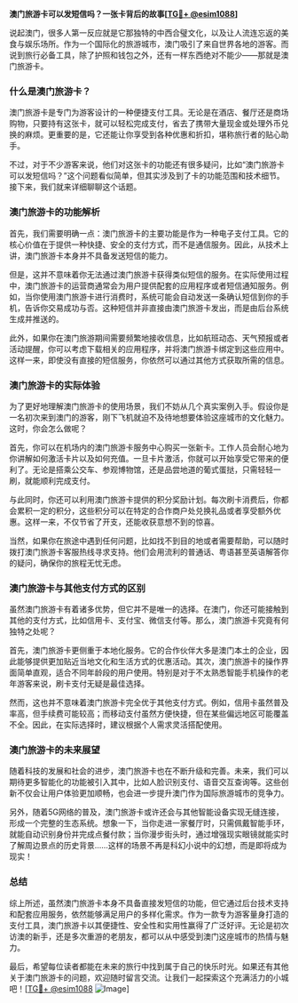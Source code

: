 **澳门旅游卡可以发短信吗？一张卡背后的故事[[TG💪+ @esim1088](https://t.me/s/esim1088)]**

说起澳门，很多人第一反应就是它那独特的中西合璧文化，以及让人流连忘返的美食与娱乐场所。作为一个国际化的旅游城市，澳门吸引了来自世界各地的游客。而说到旅行必备工具，除了护照和钱包之外，还有一样东西绝对不能少——那就是澳门旅游卡。

### 什么是澳门旅游卡？

澳门旅游卡是专门为游客设计的一种便捷支付工具。无论是在酒店、餐厅还是商场购物，只要持有这张卡，就可以轻松完成支付，省去了携带大量现金或处理外币兑换的麻烦。更重要的是，它还能让你享受到各种优惠和折扣，堪称旅行者的贴心助手。

不过，对于不少游客来说，他们对这张卡的功能还有很多疑问，比如“澳门旅游卡可以发短信吗？”这个问题看似简单，但其实涉及到了卡的功能范围和技术细节。接下来，我们就来详细聊聊这个话题。

### 澳门旅游卡的功能解析

首先，我们需要明确一点：澳门旅游卡的主要功能是作为一种电子支付工具。它的核心价值在于提供一种快捷、安全的支付方式，而不是通信服务。因此，从技术上讲，澳门旅游卡本身并不具备发送短信的能力。

但是，这并不意味着你无法通过澳门旅游卡获得类似短信的服务。在实际使用过程中，澳门旅游卡的运营商通常会为用户提供配套的应用程序或者短信通知服务。例如，当你使用澳门旅游卡进行消费时，系统可能会自动发送一条确认短信到你的手机，告诉你交易成功与否。这种短信并非直接由澳门旅游卡发出，而是由后台系统生成并推送的。

此外，如果你在澳门旅游期间需要频繁地接收信息，比如航班动态、天气预报或者活动提醒，你可以考虑下载相关的应用程序，并将澳门旅游卡绑定到这些应用中。这样一来，即使没有直接的短信服务，你依然可以通过其他方式获取所需的信息。

### 澳门旅游卡的实际体验

为了更好地理解澳门旅游卡的使用场景，我们不妨从几个真实案例入手。假设你是一名初次来到澳门的游客，刚下飞机就迫不及待地想要体验这座城市的文化魅力。这时，你会怎么做呢？

首先，你可以在机场内的澳门旅游卡服务中心购买一张新卡。工作人员会耐心地为你讲解如何激活卡片以及如何充值。一旦卡片激活，你就可以开始享受它带来的便利了。无论是搭乘公交车、参观博物馆，还是品尝地道的葡式蛋挞，只需轻轻一刷，就能顺利完成支付。

与此同时，你还可以利用澳门旅游卡提供的积分奖励计划。每次刷卡消费后，你都会累积一定的积分，这些积分可以在特定的合作商户处兑换礼品或者享受额外优惠。这样一来，不仅节省了开支，还能收获意想不到的惊喜。

当然，如果你在旅途中遇到任何问题，比如找不到目的地或者需要帮助，可以随时拨打澳门旅游卡客服热线寻求支持。他们会用流利的普通话、粤语甚至英语解答你的疑问，确保你的旅程无忧无虑。

### 澳门旅游卡与其他支付方式的区别

虽然澳门旅游卡有着诸多优势，但它并不是唯一的选择。在澳门，你还可能接触到其他的支付方式，比如信用卡、支付宝、微信支付等。那么，澳门旅游卡究竟有何独特之处呢？

首先，澳门旅游卡更侧重于本地化服务。它的合作伙伴大多是澳门本土的企业，因此能够提供更加贴近当地文化和生活方式的优惠活动。其次，澳门旅游卡的操作界面简单直观，适合不同年龄段的用户使用。特别是对于不太熟悉智能手机操作的老年游客来说，刷卡支付无疑是最佳选择。

然而，这也并不意味着澳门旅游卡完全优于其他支付方式。例如，信用卡虽然普及率高，但手续费可能较高；而移动支付虽然方便快捷，但在某些偏远地区可能覆盖不全。因此，在实际选择时，建议根据个人需求灵活搭配使用。

### 澳门旅游卡的未来展望

随着科技的发展和社会的进步，澳门旅游卡也在不断升级和完善。未来，我们可以期待更多智能化的功能被引入其中，比如人脸识别支付、语音交互查询等。这些创新不仅会让用户体验更加顺畅，也会进一步提升澳门作为国际旅游城市的竞争力。

另外，随着5G网络的普及，澳门旅游卡或许还会与其他智能设备实现无缝连接，形成一个完整的生态系统。想象一下，当你走进一家餐厅时，只需佩戴智能手环，就能自动识别身份并完成点餐付款；当你漫步街头时，通过增强现实眼镜就能实时了解周边景点的历史背景……这样的场景不再是科幻小说中的幻想，而是即将成为现实！

### 总结

综上所述，虽然澳门旅游卡本身不具备直接发短信的功能，但它通过后台技术支持和配套应用服务，依然能够满足用户的多样化需求。作为一款专为游客量身打造的支付工具，澳门旅游卡以其便捷性、安全性和实用性赢得了广泛好评。无论是初次访澳的新手，还是多次重游的老朋友，都可以从中感受到澳门这座城市的热情与魅力。

最后，希望每位读者都能在未来的旅行中找到属于自己的快乐时光。如果还有其他关于澳门旅游卡的问题，欢迎随时留言交流。让我们一起探索这个充满活力的小城吧！[[TG💪+ @esim1088](https://t.me/s/esim1088) ![Image](https://i.postimg.cc/4NQfJmqS/Snipaste-2025-05-13-00-14-12.png)]
